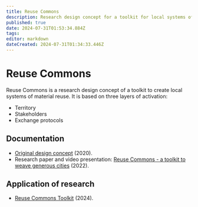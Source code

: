 ```yaml
---
title: Reuse Commons
description: Research design concept for a toolkit for local systems of material reuse
published: true
date: 2024-07-31T01:53:34.884Z
tags: 
editor: markdown
dateCreated: 2024-07-31T01:34:33.446Z
---
```


# Reuse Commons

Reuse Commons is a research design concept of a toolkit to create local systems of material reuse. It is based on three layers of activation:

- Territory
- Stakeholders
- Exchange protocols

## Documentation

- [Original design concept](https://is.efeefe.me/opendott/concepts/reuse-commons) (2020).
- Research paper and video presentation: [Reuse Commons - a toolkit to weave generous cities](/opendott/outputs/#reuse-commons-a-toolkit-to-weave-generous-cities-2022) (2022).

## Application of research

- [Reuse Commons Toolkit](/solutions/reuse-commons) (2024).